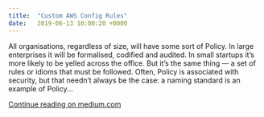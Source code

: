```yaml
---
title:  "Custom AWS Config Rules"
date:   2019-06-13 10:00:20 +0000
---
```


All organisations, regardless of size, will have some sort of Policy. In large enterprises it will be formalised, codified and audited. In small startups it’s more likely to be yelled across the office. But it’s the same thing — a set of rules or idioms that must be followed. Often, Policy is associated with security, but that needn’t always be the case: a naming standard is an example of Policy...

[Continue reading on medium.com](https://medium.com/spaceapetech/custom-aws-config-rules-20d7995561a8)
